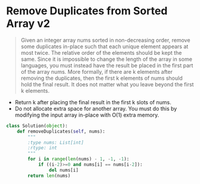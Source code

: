 # Remove Duplicates from Sorted Array v2

> Given an integer array nums sorted in non-decreasing order, remove some duplicates in-place such that each unique element appears at most twice. The relative order of the elements should be kept the same.
> Since it is impossible to change the length of the array in some languages, you must instead have the result be placed in the first part of the array nums.
> More formally, if there are k elements after removing the duplicates, then the first k elements of nums should hold the final result.
> It does not matter what you leave beyond the first k elements.
- Return k after placing the final result in the first k slots of nums.
- Do not allocate extra space for another array. You must do this by modifying the input array in-place with O(1) extra memory.

```python
class Solution(object):
    def removeDuplicates(self, nums):
        """
        :type nums: List[int]
        :rtype: int
        """
        for i in range(len(nums) - 1, -1, -1):
            if ((i-2)>=0 and nums[i] == nums[i-2]):
                del nums[i]
        return len(nums)
```
